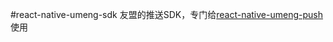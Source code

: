 #react-native-umeng-sdk
友盟的推送SDK，专门给[react-native-umeng-push](https://github.com/liuchungui/react-native-umeng-push)使用